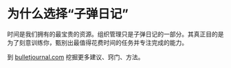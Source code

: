 # 为什么选择“子弹日记”

时间是我们拥有的最宝贵的资源。组织管理只是子弹日记的一部分。其真正目的是为了刻意训练你，甄别出最值得花费时间的任务并专注完成的能力。

到 [bulletjournal.com](http://bulletjournal.com) 挖掘更多建议、窍门、方法。
